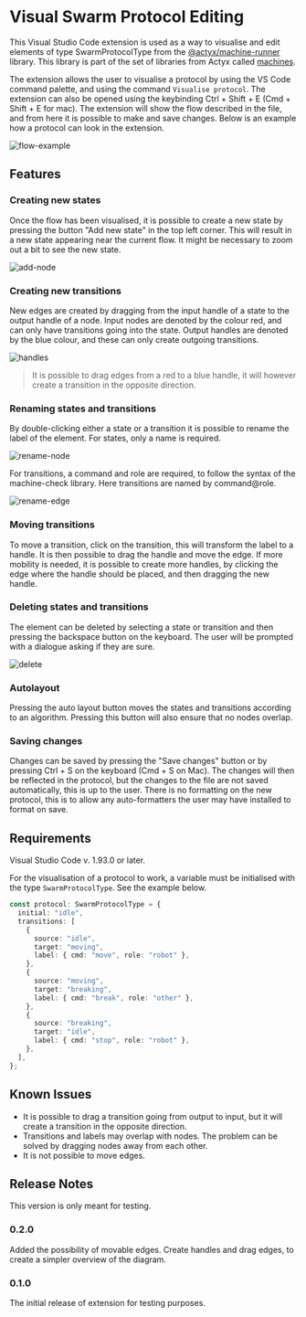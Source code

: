 # Visual Swarm Protocol Editing

This Visual Studio Code extension is used as a way to visualise and edit elements of type SwarmProtocolType from the [@actyx/machine-runner](https://github.com/Actyx/machines/tree/master/machine-runner) library. This library is part of the set of libraries from Actyx called [machines](https://github.com/Actyx/machines).

The extension allows the user to visualise a protocol by using the VS Code command palette, and using the command `Visualise protocol`. The extension can also be opened using the keybinding Ctrl + Shift + E (Cmd + Shift + E for mac). The extension will show the flow described in the file, and from here it is possible to make and save changes. Below is an example how a protocol can look in the extension.

![flow-example](feature-images/flow-example.png)

## Features

### Creating new states

Once the flow has been visualised, it is possible to create a new state by pressing the button "Add new state" in the top left corner. This will result in a new state appearing near the current flow. It might be necessary to zoom out a bit to see the new state.

![add-node](feature-images/new-node.png)

### Creating new transitions

New edges are created by dragging from the input handle of a state to the output handle of a node. Input nodes are denoted by the colour red, and can only have transitions going into the state. Output handles are denoted by the blue colour, and these can only create outgoing transitions.

![handles](feature-images/handles.png)

> It is possible to drag edges from a red to a blue handle, it will however create a transition in the opposite direction.

### Renaming states and transitions

By double-clicking either a state or a transition it is possible to rename the label of the element. For states, only a name is required.

![rename-node](feature-images/rename-node.png)

For transitions, a command and role are required, to follow the syntax of the machine-check library. Here transitions are named by command@role.

![rename-edge](feature-images/rename-edge.png)

### Moving transitions

To move a transition, click on the transition, this will transform the label to a handle. It is then possible to drag the handle and move the edge. If more mobility is needed, it is possible to create more handles, by clicking the edge where the handle should be placed, and then dragging the new handle.

### Deleting states and transitions

The element can be deleted by selecting a state or transition and then pressing the backspace button on the keyboard. The user will be prompted with a dialogue asking if they are sure.

![delete](feature-images/delete.png)

### Autolayout

Pressing the auto layout button moves the states and transitions according to an algorithm. Pressing this button will also ensure that no nodes overlap.

### Saving changes

Changes can be saved by pressing the "Save changes" button or by pressing Ctrl + S on the keyboard (Cmd + S on Mac). The changes will then be reflected in the protocol, but the changes to the file are not saved automatically, this is up to the user. There is no formatting on the new protocol, this is to allow any auto-formatters the user may have installed to format on save.

## Requirements

Visual Studio Code v. 1.93.0 or later.

For the visualisation of a protocol to work, a variable must be initialised with the type `SwarmProtocolType`. See the example below.

```typescript
const protocol: SwarmProtocolType = {
  initial: "idle",
  transitions: [
    {
      source: "idle",
      target: "moving",
      label: { cmd: "move", role: "robot" },
    },
    {
      source: "moving",
      target: "breaking",
      label: { cmd: "break", role: "other" },
    },
    {
      source: "breaking",
      target: "idle",
      label: { cmd: "stop", role: "robot" },
    },
  ],
};
```

## Known Issues

- It is possible to drag a transition going from output to input, but it will create a transition in the opposite direction.
- Transitions and labels may overlap with nodes. The problem can be solved by dragging nodes away from each other.
- It is not possible to move edges.

## Release Notes

This version is only meant for testing.

### 0.2.0

Added the possibility of movable edges. Create handles and drag edges, to create a simpler overview of the diagram.

### 0.1.0

The initial release of extension for testing purposes.
